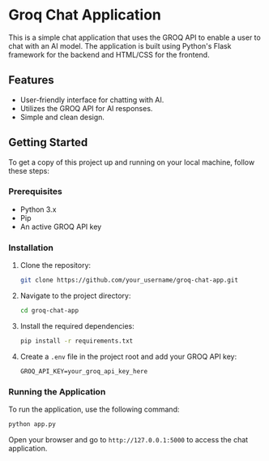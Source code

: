
# Groq Chat Application

This is a simple chat application that uses the GROQ API to enable a user to chat with an AI model. The application is built using Python's Flask framework for the backend and HTML/CSS for the frontend.

## Features

- User-friendly interface for chatting with AI.
- Utilizes the GROQ API for AI responses.
- Simple and clean design.

## Getting Started

To get a copy of this project up and running on your local machine, follow these steps:

### Prerequisites

- Python 3.x
- Pip
- An active GROQ API key

### Installation

1. Clone the repository:

   ```bash
   git clone https://github.com/your_username/groq-chat-app.git
   ```

2. Navigate to the project directory:

   ```bash
   cd groq-chat-app
   ```

3. Install the required dependencies:

   ```bash
   pip install -r requirements.txt
   ```

4. Create a `.env` file in the project root and add your GROQ API key:

   ```plaintext
   GROQ_API_KEY=your_groq_api_key_here
   ```

### Running the Application

To run the application, use the following command:

```bash
python app.py
```

Open your browser and go to `http://127.0.0.1:5000` to access the chat application.
